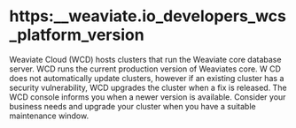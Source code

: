 # https:\_\_weaviate.io_developers_wcs_platform_version

Weaviate Cloud (WCD) hosts clusters that run the Weaviate core database server. WCD runs the current production version of Weaviates core. W CD does not automatically update clusters, however if an existing cluster has a security vulnerability, WCD upgrades the cluster when a fix is released. The WCD console informs you when a newer version is available. Consider your business needs and upgrade your cluster when you have a suitable maintenance window.
